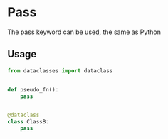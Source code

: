 # Pass

The pass keyword can be used, the same as Python

## Usage

```python
from dataclasses import dataclass


def pseudo_fn():
    pass


@dataclass
class ClassB:
    pass

```